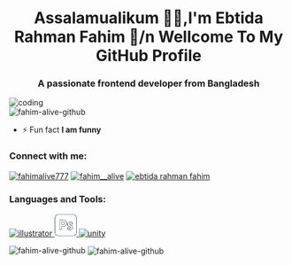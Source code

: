 <h1 align="center">Assalamualikum 💙✨,I'm Ebtida Rahman Fahim 🖤/n Wellcome To My GitHub Profile</h1>
<h3 align="center">A passionate frontend developer from Bangladesh</h3>

<img align="right" alt="coding" width="600" src="https://steamuserimages-a.akamaihd.net/ugc/263853796339071424/92AAB28FC868BF1E971D2D7177C56F02F5EFBCED/?imw=5000&imh=5000&ima=fit&impolicy=Letterbox&imcolor=%23000000&letterbox=false">
<p align="left"> <img src="https://komarev.com/ghpvc/?username=fahim-alive-github&label=Profile%20views&color=0e75b6&style=flat" alt="fahim-alive-github" /> </p>

- ⚡ Fun fact **I am funny**

<h3 align="left">Connect with me:</h3>
<p align="left">
<a href="https://fb.com/fahimalive777" target="blank"><img align="center" src="https://raw.githubusercontent.com/rahuldkjain/github-profile-readme-generator/master/src/images/icons/Social/facebook.svg" alt="fahimalive777" height="30" width="40" /></a>
<a href="https://instagram.com/fahim__alive" target="blank"><img align="center" src="https://raw.githubusercontent.com/rahuldkjain/github-profile-readme-generator/master/src/images/icons/Social/instagram.svg" alt="fahim__alive" height="30" width="40" /></a>
<a href="https://www.youtube.com/c/ebtida rahman fahim" target="blank"><img align="center" src="https://raw.githubusercontent.com/rahuldkjain/github-profile-readme-generator/master/src/images/icons/Social/youtube.svg" alt="ebtida rahman fahim" height="30" width="40" /></a>
</p>

<h3 align="left">Languages and Tools:</h3>
<p align="left"> <a href="https://www.adobe.com/in/products/illustrator.html" target="_blank" rel="noreferrer"> <img src="https://www.vectorlogo.zone/logos/adobe_illustrator/adobe_illustrator-icon.svg" alt="illustrator" width="40" height="40"/> </a> <a href="https://www.photoshop.com/en" target="_blank" rel="noreferrer"> <img src="https://raw.githubusercontent.com/devicons/devicon/master/icons/photoshop/photoshop-line.svg" alt="photoshop" width="40" height="40"/> </a> <a href="https://unity.com/" target="_blank" rel="noreferrer"> <img src="https://www.vectorlogo.zone/logos/unity3d/unity3d-icon.svg" alt="unity" width="40" height="40"/> </a> </p>

<p><img align="left" src="https://github-readme-stats.vercel.app/api/top-langs?username=fahim-alive-github&show_icons=true&locale=en&layout=compact" alt="fahim-alive-github" /></p>

<p>&nbsp;<img align="center" src="https://github-readme-stats.vercel.app/api?username=fahim-alive-github&show_icons=true&locale=en" alt="fahim-alive-github" /></p>
